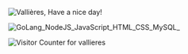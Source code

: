 ![Vallières, Have a nice day!](https://pimp-my-readme.webapp.io/pimp-my-readme/wavy-banner?subtitle=Have%20a%20nice%20day%21&title=Valli%C3%A8res)

![GoLang_NodeJS_JavaScript_HTML_CSS_MySQL_](https://pimp-my-readme.webapp.io/pimp-my-readme/technology?technology=GoLang_NodeJS_JavaScript_HTML_CSS_MySQL_)

![Visitor Counter for vallieres](https://pimp-my-readme.webapp.io/pimp-my-readme/visitor-counter?page=vallieres)
